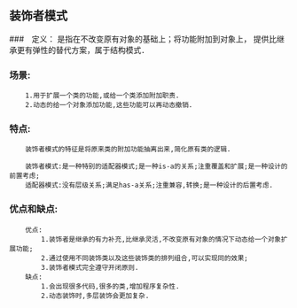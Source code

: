 ## 装饰者模式
###　定义：
        是指在不改变原有对象的基础上；将功能附加到对象上，
        提供比继承更有弹性的替代方案，属于结构模式．
### 场景:
        1.用于扩展一个类的功能,或给一个类添加附加职责.
        2.动态的给一个对象添加功能,这些功能可以再动态撤销.

### 特点:
        装饰者模式的特征是将原来类的附加功能抽离出来,简化原有类的逻辑.

        装饰者模式:是一种特别的适配器模式;是一种is-a的关系;注重覆盖和扩展;是一种设计的前置考虑;
        适配器模式:没有层级关系;满足has-a关系;注重兼容,转换;是一种设计的后置考虑.

### 优点和缺点:
        优点:
            1.装饰者是继承的有力补充,比继承灵活,不改变原有对象的情况下动态给一个对象扩展功能;
            2.通过使用不同装饰类以及这些装饰类的排列组合,可以实现同的效果;
            3.装饰者模式完全遵守开闭原则.
        缺点:
            1.会出现很多代码,很多的类,增加程序复杂性.
            2.动态装饰时,多层装饰会更加复杂.



